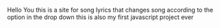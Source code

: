 Hello You
   this is a site for song lyrics that changes song according to the option in the drop down
   this is also my first javascript project ever